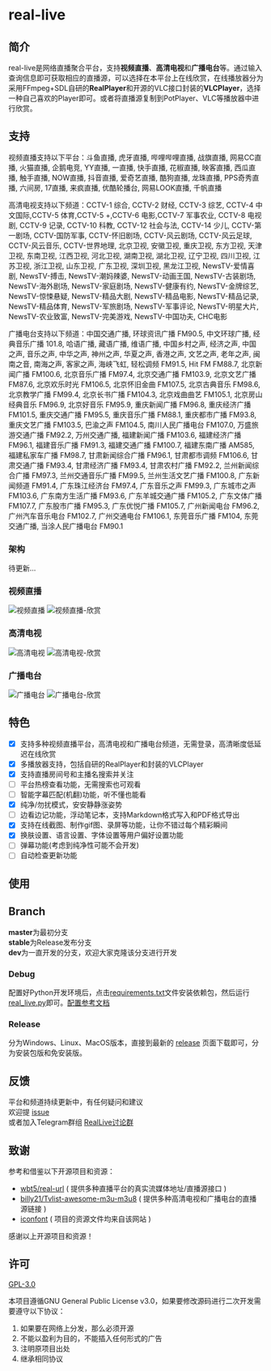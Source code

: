 # real-live

## 简介
real-live是网络直播聚合平台，支持**视频直播**、**高清电视**和**广播电台**等。通过输入查询信息即可获取相应的直播源，可以选择在本平台上在线欣赏，在线播放器分为采用FFmpeg+SDL自研的**RealPlayer**和开源的VLC接口封装的**VLCPlayer**，选择一种自己喜欢的Player即可。或者将直播源复制到PotPlayer、VLC等播放器中进行欣赏。

## 支持
视频直播支持以下平台：斗鱼直播, 虎牙直播, 哔哩哔哩直播, 战旗直播, 网易CC直播, 火猫直播, 企鹅电竞, YY直播, 一直播, 快手直播, 花椒直播, 映客直播, 西瓜直播, 触手直播, NOW直播, 抖音直播, 爱奇艺直播, 酷狗直播, 龙珠直播, PPS奇秀直播, 六间房, 17直播, 来疯直播, 优酷轮播台, 网易LOOK直播, 千帆直播

高清电视支持以下频道：CCTV-1 综合, CCTV-2 财经, CCTV-3 综艺, CCTV-4 中文国际,CCTV-5 体育,CCTV-5 +,CCTV-6 电影,CCTV-7 军事农业, CCTV-8 电视剧, CCTV-9 记录, CCTV-10 科教, CCTV-12 社会与法, CCTV-14 少儿, CCTV-第一剧场, CCTV-国防军事, CCTV-怀旧剧场, CCTV-风云剧场, CCTV-风云足球, CCTV-风云音乐, CCTV-世界地理, 北京卫视, 安徽卫视, 重庆卫视, 东方卫视, 天津卫视, 东南卫视, 江西卫视, 河北卫视, 湖南卫视, 湖北卫视, 辽宁卫视, 四川卫视, 江苏卫视, 浙江卫视, 山东卫视, 广东卫视, 深圳卫视, 黑龙江卫视, NewsTV-爱情喜剧, NewsTV-搏击, NewsTV-潮妈辣婆, NewsTV-动画王国, NewsTV-古装剧场, NewsTV-海外剧场, NewsTV-家庭剧场, NewsTV-健康有约, NewsTV-金牌综艺, NewsTV-惊悚悬疑, NewsTV-精品大剧, NewsTV-精品电影, NewsTV-精品记录, NewsTV-精品体育, NewsTV-军旅剧场, NewsTV-军事评论, NewsTV-明星大片, NewsTV-农业致富, NewsTV-完美游戏, NewsTV-中国功夫, CHC电影

广播电台支持以下频道：中国交通广播, 环球资讯广播 FM90.5, 中文环球广播, 经典音乐广播 101.8, 哈语广播, 藏语广播, 维语广播, 中国乡村之声, 经济之声, 中国之声, 音乐之声, 中华之声, 神州之声, 华夏之声, 香港之声, 文艺之声, 老年之声, 闽南之音, 南海之声, 客家之声, 海峡飞虹, 轻松调频 FM91.5, Hit FM FM88.7, 北京新闻广播 FM100.6, 北京音乐广播 FM97.4, 北京交通广播 FM103.9, 北京文艺广播 FM87.6, 北京欢乐时光 FM106.5, 北京怀旧金曲 FM107.5, 北京古典音乐 FM98.6, 北京教学广播 FM99.4, 北京长书广播 FM104.3, 北京戏曲曲艺 FM105.1, 北京房山经典音乐 FM96.9, 北京好音乐 FM95.9, 重庆新闻广播 FM96.8, 重庆经济广播 FM101.5, 重庆交通广播 FM95.5, 重庆音乐广播 FM88.1, 重庆都市广播 FM93.8, 重庆文艺广播 FM103.5, 巴渝之声 FM104.5, 南川人民广播电台 FM107.0, 万盛旅游交通广播 FM92.2, 万州交通广播, 福建新闻广播 FM103.6, 福建经济广播 FM96.1, 福建音乐广播 FM91.3, 福建交通广播 FM100.7, 福建东南广播 AM585, 福建私家车广播 FM98.7, 甘肃新闻综合广播 FM96.1, 甘肃都市调频 FM106.6, 甘肃交通广播 FM93.4, 甘肃经济广播 FM93.4, 甘肃农村广播 FM92.2, 兰州新闻综合广播 FM97.3, 兰州交通音乐广播 FM99.5, 兰州生活文艺广播 FM100.8, 广东新闻频道 FM91.4, 广东珠江经济台 FM97.4, 广东音乐之声 FM99.3, 广东城市之声 FM103.6, 广东南方生活广播 FM93.6, 广东羊城交通广播 FM105.2, 广东文体广播 FM107.7, 广东股市广播 FM95.3, 广东优悦广播 FM105.7, 广州新闻电台 FM96.2, 广州汽车音乐电台 FM102.7, 广州交通电台 FM106.1, 东莞音乐广播 FM104, 东莞交通广播, 当涂人民广播电台 FM90.1


### 架构
待更新...

### 视频直播
![视频直播](./docs/img/直播搜索.png)
![视频直播-欣赏](./docs/img/直播搜索-欣赏.png)

### 高清电视
![高清电视](./docs/img/高清电视.png)
![高清电视-欣赏](./docs/img/高清电视-欣赏.png)

### 广播电台
![广播电台](./docs/img/广播电台.png)
![广播电台-欣赏](./docs/img/广播电台-欣赏.png)


## 特色
* [x] 支持多种视频直播平台，高清电视和广播电台频道，无需登录，高清晰度低延迟在线欣赏
* [x] 多播放器支持，包括自研的RealPlayer和封装的VLCPlayer
* [x] 支持直播房间号和主播名搜索并关注
* [ ] 平台热榜查看功能，无需搜索也可观看
* [ ] 智能字幕匹配(机翻)功能，听不懂也能看
* [x] 纯净/勿扰模式，安安静静涨姿势
* [ ] 边看边记功能，浮动笔记本，支持Markdown格式写入和PDF格式导出
* [x] 支持在线截图、制作gif图、录屏等功能，让你不错过每个精彩瞬间
* [x] 换肤设置、语言设置、字体设置等用户偏好设置功能
* [ ] 弹幕功能(考虑到纯净性可能不会开发)
* [ ] 自动检查更新功能

## 使用
## Branch
**master**为最初分支<br/>
**stable**为Release发布分支<br/>
**dev**为一直开发的分支，欢迎大家克隆该分支进行开发<br/>

### Debug
配置好Python开发环境后，点击[requirements.txt](./requirements.txt)文件安装依赖包，然后运行[real_live.py](./real_live.py)即可。[配置参考文档](./docs/cmd.md)

### Release
分为Windows、Linux、MacOS版本，直接到最新的 [release](https://github.com/parzulpan/real-live/releases) 页面下载即可，分为安装包版和免安装版。

## 反馈
平台和频道持续更新中，有任何疑问和建议<br/>
欢迎提 [issue](https://github.com/parzulpan/real-live/issues) <br>
或者加入Telegram群组 [RealLive讨论群](https://t.me/GitHubRealLive)

## 致谢
参考和借鉴以下开源项目和资源：
* [wbt5/real-url](https://github.com/wbt5/real-url)  ( 提供多种直播平台的真实流媒体地址/直播源接口 )
* [billy21/Tvlist-awesome-m3u-m3u8](https://github.com/billy21/Tvlist-awesome-m3u-m3u8)  ( 提供多种高清电视和广播电台的直播源链接 )
* [iconfont](https://www.iconfont.cn) ( 项目的资源文件均来自该网站 )

感谢以上开源项目和资源！

## 许可
[GPL-3.0](./LICENSE)

本项目遵循GNU General Public License v3.0，如果要修改源码进行二次开发需要遵守以下协议：
1. 如果要在网络上分发，那么必须开源
2. 不能以盈利为目的，不能插入任何形式的广告
3. 注明原项目出处
4. 继承相同协议